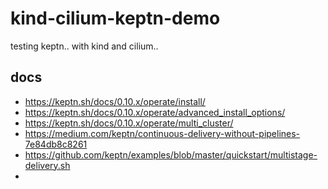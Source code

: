 # kind-cilium-keptn-demo
testing keptn.. with kind and cilium..

## docs
- https://keptn.sh/docs/0.10.x/operate/install/
- https://keptn.sh/docs/0.10.x/operate/advanced_install_options/
- https://keptn.sh/docs/0.10.x/operate/multi_cluster/
- https://medium.com/keptn/continuous-delivery-without-pipelines-7e84db8c8261
- https://github.com/keptn/examples/blob/master/quickstart/multistage-delivery.sh
- 